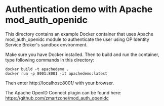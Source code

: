 # Authentication demo with Apache mod_auth_openidc

This directory contains an example Docker container that uses Apache mod_auth_openidc module to authenticate the user using OP Identity Service Broker's sandbox environment.

Make sure you have Docker installed. Then to build and run the container, type following commands in this directory:

```
docker build -t apachedemo .
docker run -p 8001:8001 -it apachedemo:latest
```

Then enter http://localhost:8001/ with your browser.

The Apache OpenID Connect plugin can be found here:
https://github.com/zmartzone/mod_auth_openidc
  
